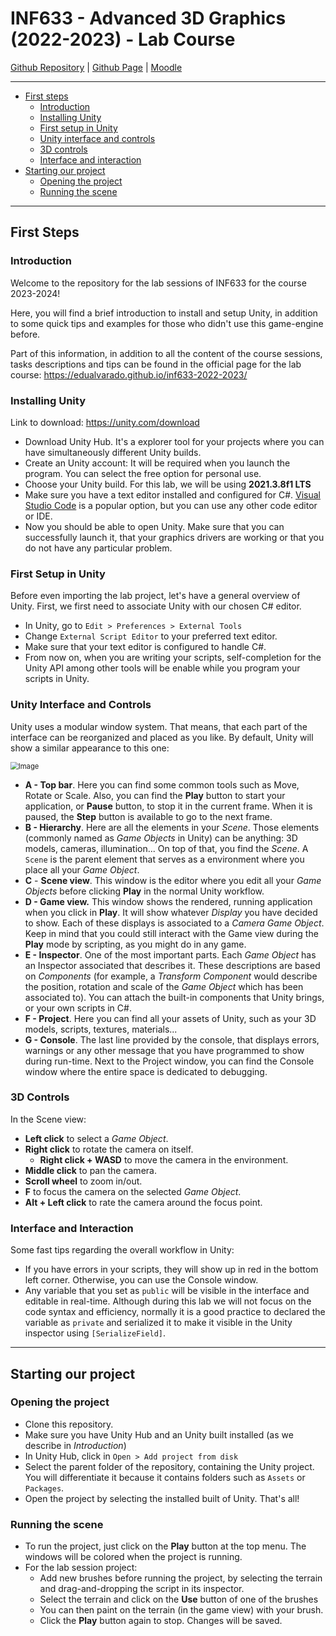 # INF633 - Advanced 3D Graphics (2022-2023) - Lab Course

[Github Repository](https://github.com/Paul-Hubert/inf633-2023-2024) | [Github Page](https://edualvarado.github.io/inf633-2022-2023/) | [Moodle](https://moodle.polytechnique.fr/course/view.php?id=17662)

------

- [First steps](#Firststeps)
	- [Introduction](#Introduction)
	- [Installing Unity](#InstallingUnity)
	- [First setup in Unity](#FirstsetupinUnity)
	- [Unity interface and controls](#Unityinterfaceandcontrols)
	- [3D controls](#3Dcontrols)
	- [Interface and interaction](#Interfaceandinteraction)
- [Starting our project](#Startingourproject)
	- [Opening the project](#Openingtheproject)
	- [Running the scene](#Runningthescene)


------

<a name="Firststeps"></a>
## First Steps

<a name="Introduction"></a>
### Introduction

Welcome to the repository for the lab sessions of INF633 for the course 2023-2024! 

Here, you will find a brief introduction to install and setup Unity, in addition to some quick tips and examples for those who didn't use this game-engine before. 

Part of this information, in addition to all the content of the course sessions, tasks descriptions and tips can be found in the official page for the lab course: https://edualvarado.github.io/inf633-2022-2023/

<a name="InstallingUnity"></a>
### Installing Unity

Link to download: https://unity.com/download

- Download Unity Hub. It's a explorer tool for your projects where you can have simultaneously different Unity builds.
- Create an Unity account: It will be required when you launch the program. You can select the free option for personal use.
- Choose your Unity build. For this lab, we will be using **2021.3.8f1 LTS**
- Make sure you have a text editor installed and configured for C#. [Visual Studio Code](https://code.visualstudio.com/Download) is a popular option, but you can use any other code editor or IDE.
- Now you should be able to open Unity. Make sure that you can successfully launch it, that your graphics drivers are working or that you do not have any particular problem.

<a name="FirstsetupinUnity"></a>
### First Setup in Unity

Before even importing the lab project, let's have a general overview of Unity. First, we first need to associate Unity with our chosen C# editor.

- In Unity, go to `Edit > Preferences > External Tools`
- Change `External Script Editor` to your preferred text editor.
- Make sure that your text editor is configured to handle C#.
- From now on, when you are writing your scripts, self-completion for the Unity API among other tools will be enable while you program your scripts in Unity.

<a name="Unityinterfaceandcontrols"></a>
### Unity Interface and Controls

Unity uses a modular window system. That means, that each part of the interface can be reorganized and placed as you like. By default, Unity will show a similar appearance to this one:

<img src="https://docs.unity3d.com/2020.1/Documentation/uploads/Main/Editor-Breakdown.png" alt="Image" style="zoom: 80%;" />

- **A - Top bar**. Here you can find some common tools such as Move, Rotate or Scale. Also, you can find the **Play** button to start your application, or **Pause** button, to stop it in the current frame. When it is paused, the **Step** button is available to go to the next frame.
- **B - Hierarchy**. Here are all the elements in your *Scene*. Those elements (commonly named as *Game Objects* in Unity) can be anything: 3D models, cameras, illumination... On top of that, you find the *Scene*. A `Scene` is the parent element that serves as a environment where you place all your *Game Object*. 
- **C** - **Scene view**. This window is the editor where you edit all your *Game Objects* before clicking **Play** in the normal Unity workflow.
- **D - Game view.** This window shows the rendered, running application when you click in **Play**. It will show whatever *Display* you have decided to show. Each of these displays is associated to a *Camera Game Object*. Keep in mind that you could still interact with the Game view during the **Play** mode by scripting, as you might do in any game.
- **E - Inspector**. One of the most important parts. Each *Game Object* has an Inspector associated that describes it. These descriptions are based on *Components* (for example, a *Transform Component* would describe the position, rotation and scale of the *Game Object* which has been associated to). You can attach the built-in components that Unity brings, or your own scripts in C#.
- **F - Project**. Here you can find all your assets of Unity, such as your 3D models, scripts, textures, materials...
- **G - Console**. The last line provided by the console, that displays errors, warnings or any other message that you have programmed to show during run-time. Next to the Project window, you can find the Console window where the entire space is dedicated to debugging.

<a name="3Dcontrols"></a>
### 3D Controls

In the Scene view:

- **Left click** to select a *Game Object*.
- **Right click** to rotate the camera on itself.
  - **Right click + WASD** to move the camera in the environment.
- **Middle click** to pan the camera.
- **Scroll wheel** to zoom in/out.
- **F** to focus the camera on the selected *Game Object*.
- **Alt + Left click** to rate the camera around the focus point.

<a name="Interfaceandinteraction"></a>
### Interface and Interaction

Some fast tips regarding the overall workflow in Unity:

- If you have errors in your scripts, they will show up in red in the bottom left corner. Otherwise, you can use the Console window.
- Any variable that you set as `public` will be visible in the interface and editable in real-time. Although during this lab we will not focus on the code syntax and efficiency, normally it is a good practice to declared the variable as `private`  and serialized it to make it visible in the Unity inspector using `[SerializeField]`.

------

<a name="Startingourproject"></a>
## Starting our project

<a name="Openingtheproject"></a>
### Opening the project

- Clone this repository.
- Make sure you have Unity Hub and an Unity built installed (as we describe in *Introduction*)
- In Unity Hub, click in `Open > Add project from disk`
- Select the parent folder of the repository, containing the Unity project. You will differentiate it because it contains folders such as `Assets` or `Packages`.
- Open the project by selecting the installed built of Unity. That's all!

<a name="Runningthescene"></a>
### Running the scene

- To run the project, just click on the **Play** button at the top menu. The windows will be colored when the project is running.
- For the lab session project:
  - Add new brushes before running the project, by selecting the terrain and drag-and-dropping the script in its inspector.
  - Select the terrain and click on the **Use** button of one of the brushes
  - You can then paint on the terrain (in the game view) with your brush.
  - Click the **Play** button again to stop. Changes will be saved.
